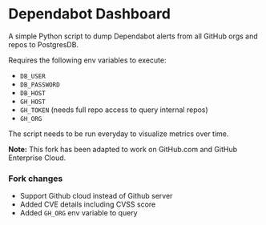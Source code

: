 # Dependabot Dashboard

A simple Python script to dump Dependabot alerts from all GitHub orgs and repos to PostgresDB.

Requires the following env variables to execute:
- `DB_USER`
- `DB_PASSWORD`
- `DB_HOST`
- `GH_HOST`
- `GH_TOKEN` (needs full repo access to query internal repos)
- `GH_ORG`

The script needs to be run everyday to visualize metrics over time.

**Note:** This fork has been adapted to work on GitHub.com and GitHub Enterprise Cloud. 

### Fork changes
- Support Github cloud instead of Github server
- Added CVE details including CVSS score
- Added `GH_ORG` env variable to query